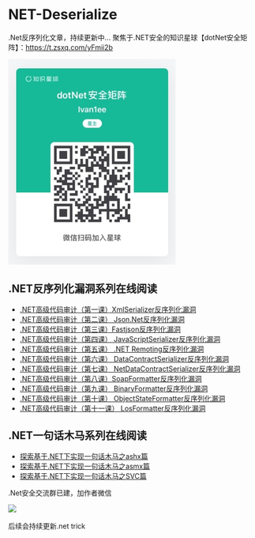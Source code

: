 # NET-Deserialize
.Net反序列化文章，持续更新中...
聚焦于.NET安全的知识星球【dotNet安全矩阵】：https://t.zsxq.com/yFmii2b

![](zsxq2.jpg)


## .NET反序列化漏洞系列在线阅读
+ [.NET高级代码审计（第一课）XmlSerializer反序列化漏洞](https://www.anquanke.com/post/id/172316)
+ [.NET高级代码审计（第二课） Json.Net反序列化漏洞](https://www.anquanke.com/post/id/172920)
+ [.NET高级代码审计（第三课）Fastjson反序列化漏洞](https://www.anquanke.com/post/id/173151)
+ [.NET高级代码审计（第四课） JavaScriptSerializer反序列化漏洞](https://www.anquanke.com/post/id/173652)
+ [.NET高级代码审计（第五课） .NET Remoting反序列化漏洞](https://www.anquanke.com/post/id/174009)
+ [.NET高级代码审计（第六课） DataContractSerializer反序列化漏洞](https://www.anquanke.com/post/id/175796)
+ [.NET高级代码审计（第七课） NetDataContractSerializer反序列化漏洞](https://www.anquanke.com/post/id/176226)
+ [.NET高级代码审计（第八课）SoapFormatter反序列化漏洞](https://www.anquanke.com/post/id/176499)
+ [.NET高级代码审计（第九课） BinaryFormatter反序列化漏洞](https://www.anquanke.com/post/id/176519)
+ [.NET高级代码审计（第十课） ObjectStateFormatter反序列化漏洞](https://www.anquanke.com/post/id/176664)
+ [.NET高级代码审计（第十一课） LosFormatter反序列化漏洞](https://www.anquanke.com/post/id/176786)

## .NET一句话木马系列在线阅读
+ [探索基于.NET下实现一句话木马之ashx篇](https://www.anquanke.com/post/id/151960)
+ [探索基于.NET下实现一句话木马之asmx篇](https://www.anquanke.com/post/id/152238)
+ [探索基于.NET下实现一句话木马之SVC篇](https://www.anquanke.com/post/id/153095)



.Net安全交流群已建，加作者微信

![](media/01.png)

后续会持续更新.net trick
